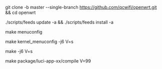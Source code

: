 git clone -b master --single-branch https://github.com/qcwifi/openwrt.git && cd openwrt

./scripts/feeds update -a && ./scripts/feeds install -a

make menuconfig

make kernel_menuconfig -j6 V=s

make -j6 V=s

make package/luci-app-xx/compile V=99
